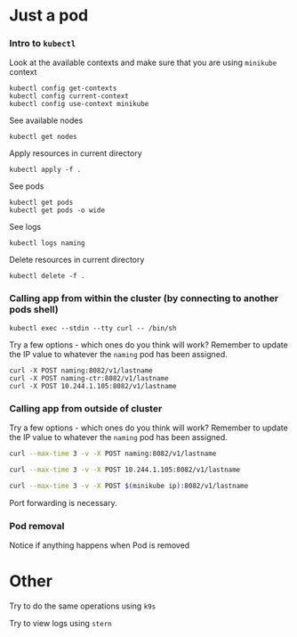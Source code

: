 # Just a pod

### Intro to `kubectl`

Look at the available contexts and make sure that you are using `minikube` context

    kubectl config get-contexts
    kubectl config current-context
    kubectl config use-context minikube 

See available nodes

    kubectl get nodes

Apply resources in current directory

    kubectl apply -f .

See pods

    kubectl get pods
    kubectl get pods -o wide

See logs

    kubectl logs naming

Delete resources in current directory

    kubectl delete -f .

### Calling app from within the cluster (by connecting to another pods shell)

    kubectl exec --stdin --tty curl -- /bin/sh

Try a few options - which ones do you think will work? Remember to update the IP value to whatever the `naming` pod has been assigned.

    curl -X POST naming:8082/v1/lastname
    curl -X POST naming-ctr:8082/v1/lastname
    curl -X POST 10.244.1.105:8082/v1/lastname

### Calling app from outside of cluster

Try a few options - which ones do you think will work? Remember to update the IP value to whatever the `naming` pod has been assigned.

```bash
curl --max-time 3 -v -X POST naming:8082/v1/lastname
```
```bash
curl --max-time 3 -v -X POST 10.244.1.105:8082/v1/lastname
```
```bash
curl --max-time 3 -v -X POST $(minikube ip):8082/v1/lastname
```

Port forwarding is necessary.

### Pod removal

Notice if anything happens when Pod is removed

# Other

Try to do the same operations using `k9s`

Try to view logs using `stern`